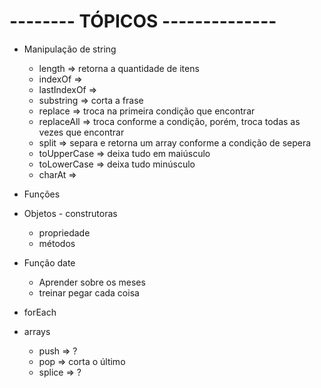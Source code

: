 # -------- TÓPICOS --------------

- Manipulação de string 

    + length            => retorna a quantidade de itens 
    + indexOf           => 
    + lastIndexOf       => 
    + substring         => corta a frase
    + replace           => troca na primeira condição que encontrar
    + replaceAll        => troca conforme a condição, porém, troca todas as vezes que encontrar 
    + split             => separa e retorna um array conforme a condição de sepera 
    + toUpperCase       => deixa tudo em maiúsculo
    + toLowerCase       => deixa tudo minúsculo 
    + charAt            => 


- Funções 

- Objetos - construtoras 

    + propriedade
    + métodos 


- Função date 

    + Aprender sobre os meses 
    + treinar pegar cada coisa 

- forEach 

- arrays 

    + push => ?
    + pop => corta o último 
    + splice => ? 

